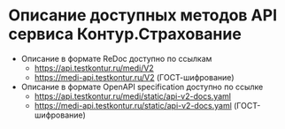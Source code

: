 # Описание доступных методов API сервиса Контур.Страхование
* Описание в формате ReDoc доступно по ссылкам
  * https://api.testkontur.ru/medi/V2
  * https://medi-api.testkontur.ru/V2 (ГОСТ-шифрование)
* Описание в формате OpenAPI specification доступно по ссылке 
  * https://api.testkontur.ru/medi/static/api-v2-docs.yaml
  * https://medi-api.testkontur.ru/static/api-v2-docs.yaml (ГОСТ-шифрование)

